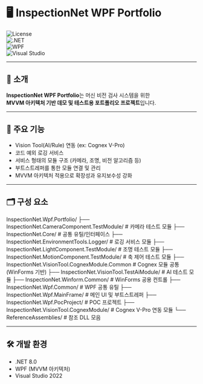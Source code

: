 # 🖥️ InspectionNet WPF Portfolio

![License](https://img.shields.io/badge/license-MIT-green.svg)  
![.NET](https://img.shields.io/badge/.NET-8.0-blue.svg)  
![WPF](https://img.shields.io/badge/WPF-MVVM-orange.svg)  
![Visual Studio](https://img.shields.io/badge/IDE-Visual%20Studio%202022-blueviolet)

---

## 📌 소개
**InspectionNet WPF Portfolio**는 머신 비전 검사 시스템을 위한  
**MVVM 아키텍처 기반 데모 및 테스트용 포트폴리오 프로젝트**입니다.  

---

## 🚀 주요 기능
- Vision Tool(AI/Rule) 연동 (ex: Cognex V-Pro)  
- 코드 예외 로깅 서비스  
- 서비스 형태의 모듈 구조 (카메라, 조명, 비전 알고리즘 등)  
- 부트스트레퍼를 통한 모듈 연결 및 관리  
- MVVM 아키텍처 적용으로 확장성과 유지보수성 강화  

---

## 🗂️ 구성 요소

InspectionNet.Wpf.Portfolio/
├── InspectionNet.CameraComponent.TestModule/ # 카메라 테스트 모듈
├── InspectionNet.Core/ # 공통 유틸/인터페이스
├── InspectionNet.EnvironmentTools.Logger/ # 로깅 서비스 모듈
├── InspectionNet.LightComponent.TestModule/ # 조명 테스트 모듈
├── InspectionNet.MotionComponent.TestModule/ # 축 제어 테스트 모듈
├── InspectionNet.VisionTool.CognexModule.Common # Cognex 모듈 공통 (WinForms 기반)
├── InspectionNet.VisionTool.TestAiModule/ # AI 테스트 모듈
├── InspectionNet.Winform.Common/ # WinForms 공용 컨트롤
├── InspectionNet.Wpf.Common/ # WPF 공통 유틸
├── InspectionNet.Wpf.MainFrame/ # 메인 UI 및 부트스트레퍼
├── InspectionNet.Wpf.PocProject/ # POC 프로젝트
├── InspectionNet.VisionTool.CognexModule/ # Cognex V-Pro 연동 모듈
└── ReferenceAssemblies/ # 참조 DLL 모음

---

## 🛠️ 개발 환경
- .NET 8.0  
- WPF (MVVM 아키텍처)  
- Visual Studio 2022  
